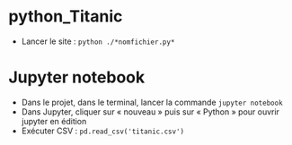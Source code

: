 # python_Titanic

- Lancer le site :  `python ./*nomfichier.py*`


# Jupyter notebook

- Dans le projet, dans le terminal, lancer la commande `jupyter notebook`
- Dans Jupyter, cliquer sur « nouveau » puis sur « Python » pour ouvrir jupyter en édition
- Exécuter CSV : `pd.read_csv('titanic.csv')`

